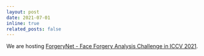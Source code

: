 ```yaml
---
layout: post
date: 2021-07-01 
inline: true
related_posts: false
---
```


We are hosting [ForgeryNet - Face Forgery Analysis Challenge in ICCV 2021](https://competitions.codalab.org/competitions/33386).
